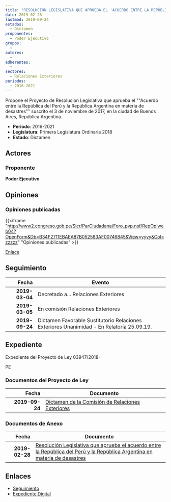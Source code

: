 ```yaml
---
title: "RESOLUCIÓN LEGISLATIVA QUE APRUEBA EL 'ACUERDO ENTRE LA REPÚBLICA DEL PERÚ Y LA REPÚBLICA ARGENTINA EN MATERIA DE DESASTRES'"
date: 2019-02-28
lastmod: 2019-09-24
estados: 
  - Dictamen
proponentes: 
  - Poder Ejecutivo
grupos: 
  - 
autores: 
  - 
adherentes: 
  - 
sectores: 
  - Relaciones Exteriores
periodos: 
  - 2016-2021
---
```


Propone el Proyecto de Resolución Legislativa que aprueba el ""Acuerdo entre la República del Perú y la República Argentina en materia de desastres"" suscrito el 3 de noviembre de 2017, en la ciudad de Buenos Aires, República Argentina.

- **Periodo**: 2016-2021
- **Legislatura**: Primera Legislatura Ordinaria 2018
- **Estado**: Dictamen

## Actores

### Proponente

**Poder Ejecutivo**


## Opiniones

### Opiniones publicadas

{{<iframe "http://www2.congreso.gob.pe/Sicr/ParCiudadana/Foro_pvp.nsf/RepOpiweb04?OpenForm&Db=B34F2711EBAEA87B052583AF00746845&View=yyyy&Col=zzzzz" "Opiniones publicadas" >}}

[Enlace](http://www2.congreso.gob.pe/Sicr/ParCiudadana/Foro_pvp.nsf/RepOpiweb04?OpenForm&Db=B34F2711EBAEA87B052583AF00746845&View=yyyy&Col=zzzzz)

## Seguimiento

| Fecha | Evento |
|------:|--------|
| **2019-03-04** | Decretado a... Relaciones Exteriores|
| **2019-03-05** | En comisión Relaciones Exteriores|
| **2019-09-24** | Dictamen Favorable Sustitutorio Relaciones Exteriores Unanimidad - En Relatoría 25.09.19.|


## Expediente

Expediente del Proyecto de Ley 03947/2018-

PE


### Documentos del Proyecto de Ley

| Fecha | Documento |
|------:|--------|
| **2019-09-24** | [Dictamen de la Comisión de Relaciones Exteriores](http://www.leyes.congreso.gob.pe/Documentos/2016_2021/Dictamenes/Proyectos_de_Ley/03947DC20MAY20190924.pdf) |

### Documentos de Anexo

| Fecha | Documento |
|------:|--------|
| **2019-02-28** | [Resolución Legislativa que aprueba el acuerdo entre la República del Perú y la República Argentina en materia de desastres](http://www.leyes.congreso.gob.pe/Documentos/2016_2021/Proyectos_de_Ley_y_de_Resoluciones_Legislativas/PL0394720190228.pdf) |

## Enlaces 

- [Seguimiento](http://www2.congreso.gob.pehttp://www2.congreso.gob.pe/Sicr/TraDocEstProc/CLProLey2016.nsf/f7fff46988ca05b1052578e100829cc7/865e270ce66076b2052583af0063505f?OpenDocument)
- [Expediente Digital](http://www2.congreso.gob.pehttp://www2.congreso.gob.pe/Sicr/TraDocEstProc/CLProLey2016.nsf/f7fff46988ca05b1052578e100829cc7/865e270ce66076b2052583af0063505f?OpenDocument&Click=05257FB7005EB655.eb71d0cf91d8294e05256cdf006b5706/$Body/0.1C6C)
